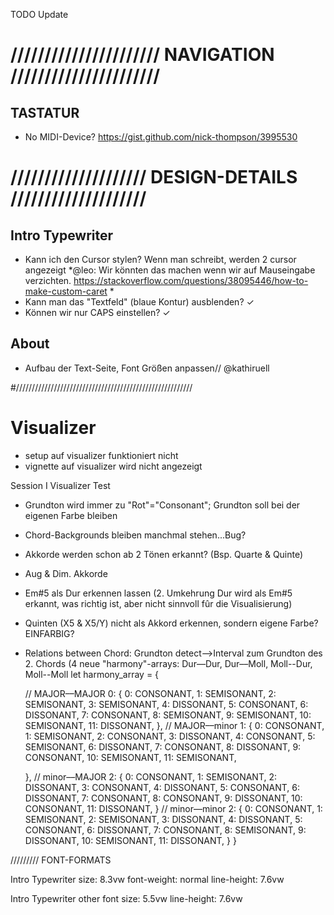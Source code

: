 TODO Update


# ////////////////////// NAVIGATION //////////////////////

## TASTATUR

- No MIDI-Device? https://gist.github.com/nick-thompson/3995530


# //////////////////// DESIGN-DETAILS ////////////////////

## Intro Typewriter

- Kann ich den Cursor stylen? Wenn man schreibt, werden 2 cursor angezeigt
*@leo: Wir könnten das machen wenn wir auf Mauseingabe verzichten. https://stackoverflow.com/questions/38095446/how-to-make-custom-caret *
- Kann man das "Textfeld" (blaue Kontur) ausblenden? &check;
- Können wir nur CAPS einstellen? &check;

## About

- Aufbau der Text-Seite, Font Größen anpassen// @kathiruell

#////////////////////////////////////////////////////////

# Visualizer

- setup auf visualizer funktioniert nicht
- vignette auf visualizer wird nicht angezeigt




Session I Visualizer Test
- Grundton wird immer zu "Rot"="Consonant"; Grundton soll bei der eigenen Farbe bleiben
- Chord-Backgrounds bleiben manchmal stehen...Bug?
- Akkorde werden schon ab 2 Tönen erkannt? (Bsp. Quarte & Quinte)
- Aug & Dim. Akkorde
- Em#5 als Dur erkennen lassen (2. Umkehrung Dur wird als Em#5 erkannt, was richtig ist, aber nicht sinnvoll fûr die Visualisierung) 
- Quinten (X5 & X5/Y) nicht als Akkord erkennen, sondern eigene Farbe? EINFARBIG?
- Relations between Chord:
  Grundton detect-->Interval zum Grundton des 2. Chords (4 neue "harmony"-arrays:
  Dur––Dur, Dur––Moll, Moll--Dur, Moll--Moll
   let harmony_array = {
    
    // MAJOR––MAJOR
    0: {
        0: CONSONANT,
        1: SEMISONANT,
        2: SEMISONANT,
        3: SEMISONANT,
        4: DISSONANT,
        5: CONSONANT,
        6: DISSONANT,
        7: CONSONANT,
        8: SEMISONANT,
        9: SEMISONANT,
        10: SEMISONANT,
        11: DISSONANT,
    },
    // MAJOR––minor
    1: {
        0: CONSONANT,
        1: SEMISONANT,
        2: CONSONANT,
        3: DISSONANT,
        4: CONSONANT,
        5: SEMISONANT,
        6: DISSONANT,
        7: CONSONANT,
        8: DISSONANT,
        9: CONSONANT,
        10: SEMISONANT,
        11: SEMISONANT,

    },
    // minor––MAJOR
    2: {
        0: CONSONANT,
        1: SEMISONANT,
        2: DISSONANT,
        3: CONSONANT,
        4: DISSONANT,
        5: CONSONANT,
        6: DISSONANT,
        7: CONSONANT,
        8: CONSONANT,
        9: DISSONANT,
        10: CONSONANT,
        11: DISSONANT,
    }
        // minor––minor
    2: {
        0: CONSONANT,
        1: SEMISONANT,
        2: SEMISONANT,
        3: DISSONANT,
        4: DISSONANT,
        5: CONSONANT,
        6: DISSONANT,
        7: CONSONANT,
        8: SEMISONANT,
        9: DISSONANT,
        10: SEMISONANT,
        11: DISSONANT,
    }
}









/////////
FONT-FORMATS

Intro Typewriter
size: 8.3vw
font-weight: normal
line-height: 7.6vw

Intro Typewriter other font
size: 5.5vw
line-height: 7.6vw
